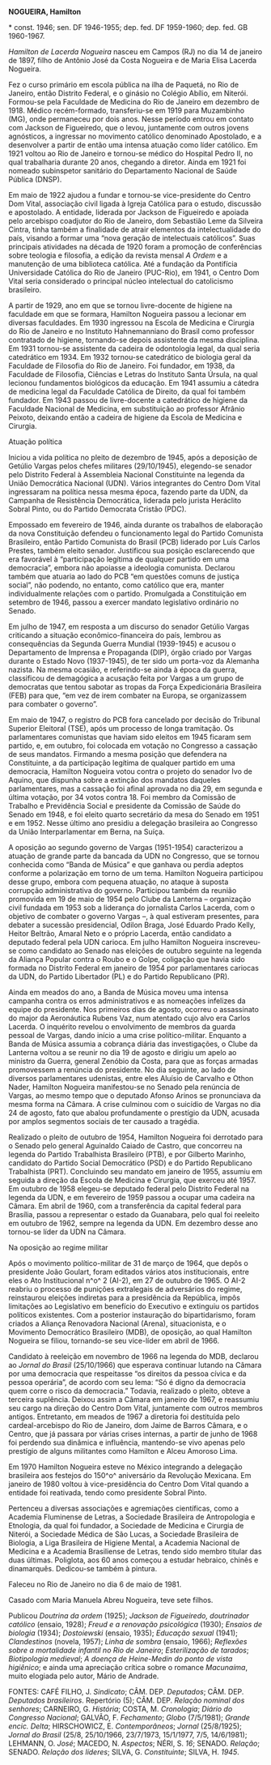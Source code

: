 **NOGUEIRA, Hamilton**

\* const. 1946; sen. DF 1946-1955; dep. fed. DF 1959-1960; dep. fed. GB
1960-1967.

*Hamilton de Lacerda Nogueira* nasceu em Campos (RJ) no dia 14 de
janeiro de 1897, filho de Antônio José da Costa Nogueira e de Maria
Elisa Lacerda Nogueira.

Fez o curso primário em escola pública na ilha de Paquetá, no Rio de
Janeiro, então Distrito Federal, e o ginásio no Colégio Abílio, em
Niterói. Formou-se pela Faculdade de Medicina do Rio de Janeiro em
dezembro de 1918. Médico recém-formado, transferiu-se em 1919 para
Muzambinho (MG), onde permaneceu por dois anos. Nesse período entrou em
contato com Jackson de Figueiredo, que o levou, juntamente com outros
jovens agnósticos, a ingressar no movimento católico denominado
Apostolado, e a desenvolver a partir de então uma intensa atuação como
líder católico. Em 1921 voltou ao Rio de Janeiro e tornou-se médico do
Hospital Pedro II, no qual trabalharia durante 20 anos, chegando a
diretor. Ainda em 1921 foi nomeado subinspetor sanitário do Departamento
Nacional de Saúde Pública (DNSP).

Em maio de 1922 ajudou a fundar e tornou-se vice-presidente do Centro
Dom Vital, associação civil ligada à Igreja Católica para o estudo,
discussão e apostolado. A entidade, liderada por Jackson de Figueiredo e
apoiada pelo arcebispo coadjutor do Rio de Janeiro, dom Sebastião Leme
da Silveira Cintra, tinha também a finalidade de atrair elementos da
intelectualidade do país, visando a formar uma “nova geração de
intelectuais católicos”. Suas principais atividades na década de 1920
foram a promoção de conferências sobre teologia e filosofia, a edição da
revista mensal *A Ordem* e a manutenção de uma biblioteca católica. Até
a fundação da Pontifícia Universidade Católica do Rio de Janeiro
(PUC-Rio), em 1941, o Centro Dom Vital seria considerado o principal
núcleo intelectual do catolicismo brasileiro.

A partir de 1929, ano em que se tornou livre-docente de higiene na
faculdade em que se formara, Hamilton Nogueira passou a lecionar em
diversas faculdades. Em 1930 ingressou na Escola de Medicina e Cirurgia
do Rio de Janeiro e no Instituto Hahnemanniano do Brasil como professor
contratado de higiene, tornando-se depois assistente da mesma
disciplina. Em 1931 tornou-se assistente da cadeira de odontologia
legal, da qual seria catedrático em 1934. Em 1932 tornou-se catedrático
de biologia geral da Faculdade de Filosofia do Rio de Janeiro. Foi
fundador, em 1938, da Faculdade de Filosofia, Ciências e Letras do
Instituto Santa Úrsula, na qual lecionou fundamentos biológicos da
educação. Em 1941 assumiu a cátedra de medicina legal da Faculdade
Católica de Direito, da qual foi também fundador. Em 1943 passou de
livre-docente a catedrático de higiene da Faculdade Nacional de
Medicina, em substituição ao professor Afrânio Peixoto, deixando então a
cadeira de higiene da Escola de Medicina e Cirurgia.

Atuação política

Iniciou a vida política no pleito de dezembro de 1945, após a deposição
de Getúlio Vargas pelos chefes militares (29/10/1945), elegendo-se
senador pelo Distrito Federal à Assembleia Nacional Constituinte na
legenda da União Democrática Nacional (UDN). Vários integrantes do
Centro Dom Vital ingressaram na política nessa mesma época, fazendo
parte da UDN, da Campanha de Resistência Democrática, liderada pelo
jurista Heráclito Sobral Pinto, ou do Partido Democrata Cristão (PDC).

Empossado em fevereiro de 1946, ainda durante os trabalhos de elaboração
da nova Constituição defendeu o funcionamento legal do Partido Comunista
Brasileiro, então Partido Comunista do Brasil (PCB) liderado por Luís
Carlos Prestes, também eleito senador. Justificou sua posição
esclarecendo que era favorável à “participação legítima de qualquer
partido em uma democracia”, embora não apoiasse a ideologia comunista.
Declarou também que atuaria ao lado do PCB “em questões comuns de
justiça social”, não podendo, no entanto, como católico que era, manter
individualmente relações com o partido. Promulgada a Constituição em
setembro de 1946, passou a exercer mandato legislativo ordinário no
Senado.

Em julho de 1947, em resposta a um discurso do senador Getúlio Vargas
criticando a situação econômico-financeira do país, lembrou as
consequências da Segunda Guerra Mundial (1939-1945) e acusou o
Departamento de Imprensa e Propaganda (DIP), órgão criado por Vargas
durante o Estado Novo (1937-1945), de ter sido um porta-voz da Alemanha
nazista. Na mesma ocasião, e referindo-se ainda à época da guerra,
classificou de demagógica a acusação feita por Vargas a um grupo de
democratas que tentou sabotar as tropas da Força Expedicionária
Brasileira (FEB) para que, “em vez de irem combater na Europa, se
organizassem para combater o governo”.

Em maio de 1947, o registro do PCB fora cancelado por decisão do
Tribunal Superior Eleitoral (TSE), após um processo de longa tramitação.
Os parlamentares comunistas que haviam sido eleitos em 1945 ficaram sem
partido, e, em outubro, foi colocada em votação no Congresso a cassação
de seus mandatos. Firmando a mesma posição que defendera na
Constituinte, a da participação legítima de qualquer partido em uma
democracia, Hamilton Nogueira votou contra o projeto do senador Ivo de
Aquino, que dispunha sobre a extinção dos mandatos daqueles
parlamentares, mas a cassação foi afinal aprovada no dia 29, em segunda
e última votação, por 34 votos contra 18. Foi membro da Comissão de
Trabalho e Previdência Social e presidente da Comissão de Saúde do
Senado em 1948, e foi eleito quarto secretário da mesa do Senado em 1951
e em 1952. Nesse último ano presidiu a delegação brasileira ao Congresso
da União Interparlamentar em Berna, na Suíça.

A oposição ao segundo governo de Vargas (1951-1954) caracterizou a
atuação de grande parte da bancada da UDN no Congresso, que se tornou
conhecida como “Banda de Música” e que ganhava ou perdia adeptos
conforme a polarização em torno de um tema. Hamilton Nogueira participou
desse grupo, embora com pequena atuação, no ataque à suposta corrupção
administrativa do governo. Participou também da reunião promovida em 19
de maio de 1954 pelo Clube da Lanterna – organização civil fundada em
1953 sob a liderança do jornalista Carlos Lacerda, com o objetivo de
combater o governo Vargas –, à qual estiveram presentes, para debater a
sucessão presidencial, Odilon Braga, José Eduardo Prado Kelly, Heitor
Beltrão, Amaral Neto e o próprio Lacerda, então candidato a deputado
federal pela UDN carioca. Em julho Hamilton Nogueira inscreveu-se como
candidato ao Senado nas eleições de outubro seguinte na legenda da
Aliança Popular contra o Roubo e o Golpe, coligação que havia sido
formada no Distrito Federal em janeiro de 1954 por parlamentares
cariocas da UDN, do Partido Libertador (PL) e do Partido Republicano
(PR).

Ainda em meados do ano, a Banda de Música moveu uma intensa campanha
contra os erros administrativos e as nomeações infelizes da equipe do
presidente. Nos primeiros dias de agosto, ocorreu o assassinato do major
da Aeronáutica Rubens Vaz, num atentado cujo alvo era Carlos Lacerda. O
inquérito revelou o envolvimento de membros da guarda pessoal de Vargas,
dando início a uma crise político-militar. Enquanto a Banda de Música
assumia a cobrança diária das investigações, o Clube da Lanterna voltou
a se reunir no dia 19 de agosto e dirigiu um apelo ao ministro da
Guerra, general Zenóbio da Costa, para que as forças armadas promovessem
a renúncia do presidente. No dia seguinte, ao lado de diversos
parlamentares udenistas, entre eles Aluísio de Carvalho e Othon Nader,
Hamilton Nogueira manifestou-se no Senado pela renúncia de Vargas, ao
mesmo tempo que o deputado Afonso Arinos se pronunciava da mesma forma
na Câmara. A crise culminou com o suicídio de Vargas no dia 24 de
agosto, fato que abalou profundamente o prestígio da UDN, acusada por
amplos segmentos sociais de ter causado a tragédia.

Realizado o pleito de outubro de 1954, Hamilton Nogueira foi derrotado
para o Senado pelo general Aguinaldo Caiado de Castro, que concorreu na
legenda do Partido Trabalhista Brasileiro (PTB), e por Gilberto Marinho,
candidato do Partido Social Democrático (PSD) e do Partido Republicano
Trabalhista (PRT). Concluindo seu mandato em janeiro de 1955, assumiu em
seguida a direção da Escola de Medicina e Cirurgia, que exerceu até
1957. Em outubro de 1958 elegeu-se deputado federal pelo Distrito
Federal na legenda da UDN, e em fevereiro de 1959 passou a ocupar uma
cadeira na Câmara. Em abril de 1960, com a transferência da capital
federal para Brasília, passou a representar o estado da Guanabara, pelo
qual foi reeleito em outubro de 1962, sempre na legenda da UDN. Em
dezembro desse ano tornou-se líder da UDN na Câmara.

Na oposição ao regime militar

Após o movimento político-militar de 31 de março de 1964, que depôs o
presidente João Goulart, foram editados vários atos institucionais,
entre eles o Ato Institucional n^o^ 2 (AI-2), em 27 de outubro de 1965.
O AI-2 reabriu o processo de punições extralegais de adversários do
regime, reinstaurou eleições indiretas para a presidência da República,
impôs limitações ao Legislativo em benefício do Executivo e extinguiu os
partidos políticos existentes. Com a posterior instauração do
bipartidarismo, foram criados a Aliança Renovadora Nacional (Arena),
situacionista, e o Movimento Democrático Brasileiro (MDB), de oposição,
ao qual Hamilton Nogueira se filiou, tornando-se seu vice-líder em abril
de 1966.

Candidato à reeleição em novembro de 1966 na legenda do MDB, declarou ao
*Jornal do Brasil* (25/10/1966) que esperava continuar lutando na Câmara
por uma democracia que respeitasse “os direitos da pessoa cívica e da
pessoa operária”, de acordo com seu lema: “Só é digno da democracia quem
corre o risco da democracia.” Todavia, realizado o pleito, obteve a
terceira suplência. Deixou assim a Câmara em janeiro de 1967, e
reassumiu seu cargo na direção do Centro Dom Vital, juntamente com
outros membros antigos. Entretanto, em meados de 1967 a diretoria foi
destituída pelo cardeal-arcebispo do Rio de Janeiro, dom Jaime de Barros
Câmara, e o Centro, que já passara por várias crises internas, a partir
de junho de 1968 foi perdendo sua dinâmica e influência, mantendo-se
vivo apenas pelo prestígio de alguns militantes como Hamilton e Alceu
Amoroso Lima.

Em 1970 Hamilton Nogueira esteve no México integrando a delegação
brasileira aos festejos do 150^o^ aniversário da Revolução Mexicana. Em
janeiro de 1980 voltou à vice-presidência do Centro Dom Vital quando a
entidade foi reativada, tendo como presidente Sobral Pinto.

Pertenceu a diversas associações e agremiações científicas, como a
Academia Fluminense de Letras, a Sociedade Brasileira de Antropologia e
Etnologia, da qual foi fundador, a Sociedade de Medicina e Cirurgia de
Niterói, a Sociedade Médica de São Lucas, a Sociedade Brasileira de
Biologia, a Liga Brasileira de Higiene Mental, a Academia Nacional de
Medicina e a Academia Brasiliense de Letras, tendo sido membro titular
das duas últimas. Poliglota, aos 60 anos começou a estudar hebraico,
chinês e dinamarquês. Dedicou-se também à pintura.

Faleceu no Rio de Janeiro no dia 6 de maio de 1981.

Casado com Maria Manuela Abreu Nogueira, teve sete filhos.

Publicou *Doutrina da ordem* (1925); *Jackson de Figueiredo, doutrinador
católico* (ensaio, 1928); *Freud e a renovação psicológica* (1930);
*Ensaios de biologia* (1934); *Dostoiewski* (ensaio, 1935); *Educação
sexual* (1941); *Clandestinos* (novela, 1957); *Linha de sombra*
(ensaio, 1966); *Reflexões sobre a mortalidade infantil no Rio de
Janeiro*; *Esterilização de tarados*; *Biotipologia medieval*; *A doença
de Heine-Medin do ponto de vista higiênico*; e ainda uma apreciação
crítica sobre o romance *Macunaíma*, muito elogiada pelo autor, Mário de
Andrade.

FONTES: CAFÉ FILHO, J. *Sindicato*; CÂM. DEP. *Deputados*; CÂM. DEP.
*Deputados brasileiros*. Repertório (5); CÂM. DEP. *Relação nominal dos
senhores*; CARNEIRO, G. *História*; COSTA, M. *Cronologia*; *Diário do
Congresso Nacional*; GALVÃO, F. *Fechamento*; *Globo* (7/5/1981);
*Grande encic. Delta*; HIRSCHOWICZ, E. *Contemporâneos*; *Jornal*
(25/8/1925); *Jornal do Brasil* (25/8, 25/10/1966, 23/7/1973, 15/1/1977,
7/5, 14/6/1981); LEHMANN, O. *José*; MACEDO, N. *Aspectos*; NÉRI, S.
*16*; SENADO. *Relação*; SENADO. *Relação dos líderes*; SILVA, G.
*Constituinte*; SILVA, H. *1945*.
